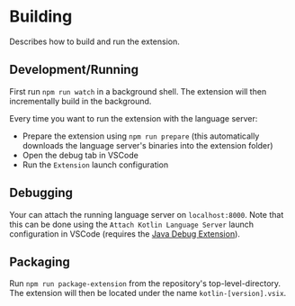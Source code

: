 # Building
Describes how to build and run the extension.

## Development/Running
First run `npm run watch` in a background shell. The extension will then incrementally build in the background.

Every time you want to run the extension with the language server:
* Prepare the extension using `npm run prepare` (this automatically downloads the language server's binaries into the extension folder)
* Open the debug tab in VSCode
* Run the `Extension` launch configuration

## Debugging
Your can attach the running language server on `localhost:8000`. Note that this can be done using the `Attach Kotlin Language Server` launch configuration in VSCode (requires the [Java Debug Extension](https://marketplace.visualstudio.com/items?itemName=vscjava.vscode-java-debug)).

## Packaging
Run `npm run package-extension` from the repository's top-level-directory. The extension will then be located under the name `kotlin-[version].vsix`.
